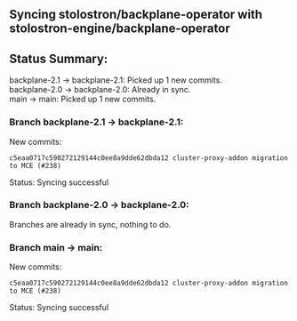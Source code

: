 ## Syncing stolostron/backplane-operator with stolostron-engine/backplane-operator

## Status Summary:

backplane-2.1 -> backplane-2.1: Picked up 1 new commits.  
backplane-2.0 -> backplane-2.0: Already in sync.  
main -> main: Picked up 1 new commits.  

### Branch backplane-2.1 -> backplane-2.1:

New commits:

```
c5eaa0717c590272129144c0ee8a9dde62dbda12 cluster-proxy-addon migration to MCE (#238)
```

Status: Syncing successful

### Branch backplane-2.0 -> backplane-2.0:

Branches are already in sync, nothing to do.

### Branch main -> main:

New commits:

```
c5eaa0717c590272129144c0ee8a9dde62dbda12 cluster-proxy-addon migration to MCE (#238)
```

Status: Syncing successful
